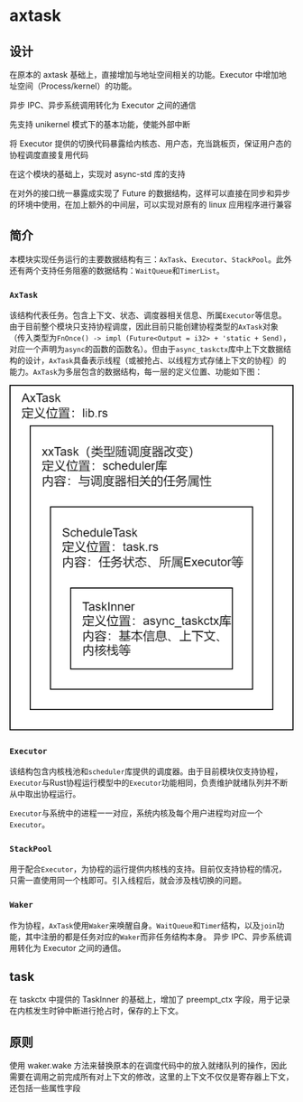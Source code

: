# axtask

## 设计

在原本的 axtask 基础上，直接增加与地址空间相关的功能。Executor 中增加地址空间（Process/kernel）的功能。

异步 IPC、异步系统调用转化为 Executor 之间的通信

先支持 unikernel 模式下的基本功能，使能外部中断

将 Executor 提供的切换代码暴露给内核态、用户态，充当跳板页，保证用户态的协程调度直接复用代码

在这个模块的基础上，实现对 async-std 库的支持

在对外的接口统一暴露成实现了 Future 的数据结构，这样可以直接在同步和异步的环境中使用，在加上额外的中间层，可以实现对原有的 linux 应用程序进行兼容

## 简介

本模块实现任务运行的主要数据结构有三：`AxTask`、`Executor`、`StackPool`。此外还有两个支持任务阻塞的数据结构：`WaitQueue`和`TimerList`。

### `AxTask`

该结构代表任务。包含上下文、状态、调度器相关信息、所属`Executor`等信息。由于目前整个模块只支持协程调度，因此目前只能创建协程类型的`AxTask`对象（传入类型为`FnOnce() -> impl (Future<Output = i32> + 'static + Send)`，对应一个声明为`async`的函数的函数名）。但由于`async_taskctx`库中上下文数据结构的设计，`AxTask`具备表示线程（或被抢占、以线程方式存储上下文的协程）的能力。`AxTask`为多层包含的数据结构，每一层的定义位置、功能如下图：

![](./doc_assets/AxTask结构.png)

### `Executor`

该结构包含内核栈池和`scheduler`库提供的调度器。由于目前模块仅支持协程，`Executor`与Rust协程运行模型中的`Executor`功能相同，负责维护就绪队列并不断从中取出协程运行。

`Executor`与系统中的进程一一对应，系统内核及每个用户进程均对应一个`Executor`。

### `StackPool`

用于配合`Executor`，为协程的运行提供内核栈的支持。目前仅支持协程的情况，只需一直使用同一个栈即可。引入线程后，就会涉及栈切换的问题。

### `Waker`

作为协程，`AxTask`使用`Waker`来唤醒自身。`WaitQueue`和`Timer`结构，以及`join`功能，其中注册的都是任务对应的`Waker`而非任务结构本身。
异步 IPC、异步系统调用转化为 Executor 之间的通信。

## task

在 taskctx 中提供的 TaskInner 的基础上，增加了 preempt_ctx 字段，用于记录在内核发生时钟中断进行抢占时，保存的上下文。

## 原则

使用 waker.wake 方法来替换原本的在调度代码中的放入就绪队列的操作，因此需要在调用之前完成所有对上下文的修改，这里的上下文不仅仅是寄存器上下文，还包括一些属性字段
